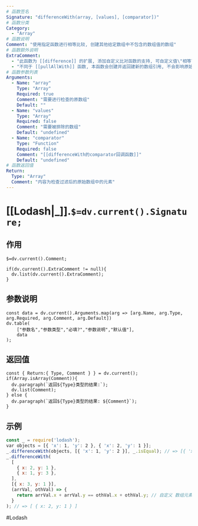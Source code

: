 ```yaml
---
# 函数签名
Signature: "differenceWith(array, [values], [comparator])"
# 函数分类
Category:
  - "Array"
# 函数说明
Comment: "使用指定函数进行相等比较, 创建其他给定数组中不包含的数组值的数组"
# 函数额外说明
ExtraComment:
  - "此函数为 [[difference]] 的扩展, 添加自定义比对函数的支持, 可自定义值\"相等\"的定义"
  - "不同于 [[pullAllWith]] 函数, 本函数会创建并返回建新的数组引用, 不会影响原始数组的引用"
# 函数参数列表
Arguments:
  - Name: "array"
    Type: "Array"
    Required: true
    Comment: "需要进行检查的原数组"
    Default: ""
  - Name: "values"
    Type: "Array"
    Required: false
    Comment: "需要被排除的数组"
    Default: "undefined"
  - Name: "comparator"
    Type: "Function"
    Required: false
    Comment: "[[differenceWith的comparator回调函数]]"
    Default: "undefined"
# 函数返回值
Return:
  Type: "Array"
  Comment: "内容为检查过滤后的原始数组中的元素"
---
```

# [[Lodash|_]].`$=dv.current().Signature;`
## 作用

`$=dv.current().Comment;`

```dataviewjs
if(dv.current().ExtraComment != null){
  dv.list(dv.current().ExtraComment);
}
```

## 参数说明
```dataviewjs
const data = dv.current().Arguments.map(arg => [arg.Name, arg.Type, arg.Required, arg.Comment, arg.Default])
dv.table(
	["参数名","参数类型","必填?","参数说明","默认值"],
	data
);
```

## 返回值
```dataviewjs
const { Return:{ Type, Comment } } = dv.current();
if(Array.isArray(Comment)){
  dv.paragraph(`返回${Type}类型的结果:`);
  dv.list(Comment);
} else {
  dv.paragraph(`返回${Type}类型的结果: ${Comment}`);
}
```

## 示例
```javascript
const _ = require('lodash');
var objects = [{ 'x': 1, 'y': 2 }, { 'x': 2, 'y': 1 }];
_.differenceWith(objects, [{ 'x': 1, 'y': 2 }], _.isEqual); // => [{ 'x': 2, 'y': 1 }]
_.differenceWith(
  [
    { x: 2, y: 1 },
    { x: 1, y: 3 },
  ],
  [{ x: 3, y: 1 }],
  (arrVal, othVal) => {
    return arrVal.x + arrVal.y == othVal.x + othVal.y; // 自定义 数组元素的x字段值+y字段值相等, 认为两个对象相同, 应该被过滤掉
  }
); // => [ { x: 2, y: 1 } ]
```

#Lodash 